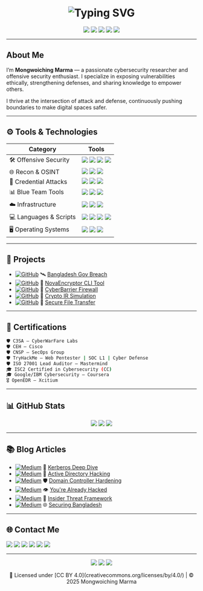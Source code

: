 <h1 align="center">
  <img src="https://readme-typing-svg.demolab.com?font=Fira+Code&duration=3000&pause=800&color=00FF00&center=true&vCenter=true&width=800&lines=Hi%2C+I'm+Mongwoiching+Marma;Cybersecurity+Researcher+%7C+Offensive+Security+Enthusiast+%7C+Bug+Bounty+Hunter;Passionate+Ethical+Hacker+and+Cyber+Defender" alt="Typing SVG" />
</h1>

<p align="center">
  <img src="https://img.shields.io/badge/Independent%20Security%20Researcher-black?style=for-the-badge&logo=protonmail&logoColor=white" />
  <img src="https://img.shields.io/badge/Offensive%20Security%20Enthusiast-red?style=for-the-badge&logo=HackTheBox&logoColor=white" />
  <img src="https://img.shields.io/badge/TryHackMe-Elite-critical?style=for-the-badge&logo=tryhackme&logoColor=white" />
  <img src="https://img.shields.io/badge/Red%20Team-blue?style=for-the-badge&logo=Wireshark&logoColor=white" />
  <img src="https://img.shields.io/badge/License-CC--BY--4.0-success?style=for-the-badge&logo=creativecommons&logoColor=white" />
</p>


---

## About Me

I’m **Mongwoiching Marma** — a passionate cybersecurity researcher and offensive security enthusiast. I specialize in exposing vulnerabilities ethically, strengthening defenses, and sharing knowledge to empower others.

I thrive at the intersection of attack and defense, continuously pushing boundaries to make digital spaces safer.


---

## ⚙️ Tools & Technologies

| Category | Tools |
|---------|-------|
| 🛠️ Offensive Security | <img src="https://img.shields.io/badge/Metasploit-ffffff?style=flat&logo=metasploit&logoColor=blue" /> <img src="https://img.shields.io/badge/Sliver-ffffff?style=flat&logo=kalilinux&logoColor=purple" /> <img src="https://img.shields.io/badge/BloodHound-ffffff?style=flat&logo=battledotnet&logoColor=crimson" /> <img src="https://img.shields.io/badge/Burp Suite-ffffff?style=flat&logo=burpsuite&logoColor=orange" /> |
| 🌐 Recon & OSINT | <img src="https://img.shields.io/badge/Shodan-000000?style=flat&logo=shodan&logoColor=red" /> <img src="https://img.shields.io/badge/Maltego-000000?style=flat&logo=maltego&logoColor=blue" /> <img src="https://img.shields.io/badge/Amass-000000?style=flat&logo=archlinux&logoColor=white" /> |
| 🔐 Credential Attacks | <img src="https://img.shields.io/badge/Mimikatz-000000?style=flat&logo=windows&logoColor=blue" /> <img src="https://img.shields.io/badge/Hashcat-000000?style=flat&logo=gnubash&logoColor=yellow" /> <img src="https://img.shields.io/badge/John the Ripper-000000?style=flat&logo=linux&logoColor=white" /> |
| 📊 Blue Team Tools | <img src="https://img.shields.io/badge/Splunk-000000?style=flat&logo=splunk&logoColor=white" /> <img src="https://img.shields.io/badge/QRadar-000000?style=flat&logo=ibm&logoColor=blue" /> <img src="https://img.shields.io/badge/OpenEDR-000000?style=flat&logo=linuxfoundation&logoColor=green" /> |
| ☁️ Infrastructure | <img src="https://img.shields.io/badge/Docker-ffffff?style=flat&logo=docker&logoColor=blue" /> <img src="https://img.shields.io/badge/Kubernetes-ffffff?style=flat&logo=kubernetes&logoColor=blue" /> <img src="https://img.shields.io/badge/Virt Manager-ffffff?style=flat&logo=redhat&logoColor=red" /> |
| 💻 Languages & Scripts | <img src="https://img.shields.io/badge/Python-ffffff?style=flat&logo=python&logoColor=blue" /> <img src="https://img.shields.io/badge/Bash-000000?style=flat&logo=gnubash&logoColor=white" /> <img src="https://img.shields.io/badge/PowerShell-000000?style=flat&logo=powershell&logoColor=blue" /> <img src="https://img.shields.io/badge/SQL-ffffff?style=flat&logo=mysql&logoColor=black" /> |
| 🖥️ Operating Systems | <img src="https://img.shields.io/badge/Kali Linux-000000?style=flat&logo=kalilinux&logoColor=white" /> <img src="https://img.shields.io/badge/Ubuntu-ffffff?style=flat&logo=ubuntu&logoColor=orange" /> <img src="https://img.shields.io/badge/Windows Server-ffffff?style=flat&logo=windows&logoColor=blue" /> |

---

## 🔎 Projects

- [![GitHub](https://img.shields.io/badge/GitHub-181717?style=flat-square&logo=github&logoColor=white)](https://github.com/ZeroHack01/bangladesh-gov-data-breach-analysis) 🛰️ [Bangladesh Gov Breach](github.com/ZeroHack01/bangladesh-gov-data-breach-analysis)  
- [![GitHub](https://img.shields.io/badge/GitHub-181717?style=flat-square&logo=github&logoColor=white)](https://github.com/ZeroHack01/NovaEncryptor--Secure-CLI) 🔐 [NovaEncryptor CLI Tool](github.com/ZeroHack01/NovaEncryptor--Secure-CLI)  
- [![GitHub](https://img.shields.io/badge/GitHub-181717?style=flat-square&logo=github&logoColor=white)](https://github.com/ZeroHack01/novacyberbarrier-firewall-project) 🧱 [CyberBarrier Firewall](github.com/ZeroHack01/novacyberbarrier-firewall-project)  
- [![GitHub](https://img.shields.io/badge/GitHub-181717?style=flat-square&logo=github&logoColor=white)](https://github.com/ZeroHack01/bybit-2025-crypto-hack-analysis) 🧠 [Crypto IR Simulation](github.com/ZeroHack01/bybit-2025-crypto-hack-analysis)  
- [![GitHub](https://img.shields.io/badge/GitHub-181717?style=flat-square&logo=github&logoColor=white)](https://github.com/ZeroHack01/SecureFileTransferApp) 🚛 [Secure File Transfer](github.com/ZeroHack01/SecureFileTransferApp)  

---

## 📜 Certifications

```bash
🛡️ C3SA – CyberWarFare Labs
🛡️ CEH – Cisco
🛡️ CNSP – SecOps Group
🛡️ TryHackMe – Web Pentester | SOC L1 | Cyber Defense
🛡️ ISO 27001 Lead Auditor – Mastermind
🎓 ISC2 Certified in Cybersecurity (CC)
🎓 Google/IBM Cybersecurity – Coursera
🎖️ OpenEDR – Xcitium
```

---

## 📊 GitHub Stats

<p align="center">
  <img src="https://github-readme-streak-stats.herokuapp.com/?user=ZeroHack01&theme=tokyonight&hide_border=true" />
  <img src="https://github-readme-stats.vercel.app/api?username=ZeroHack01&show_icons=true&theme=tokyonight&hide_border=true" />
  <img src="https://github-readme-stats.vercel.app/api/top-langs/?username=ZeroHack01&layout=compact&theme=tokyonight&hide_border=true" />
</p>

---

## 📚 Blog Articles

- [![Medium](https://img.shields.io/badge/Medium-12100E?style=flat-square&logo=medium&logoColor=white)](https://medium.com/@NextGencyber) 📘 [Kerberos Deep Dive](medium.com/@NextGencyber/kerberos-your-trustworthy-gatekeeper-in-the-digital-world-79df0146cf69)  
- [![Medium](https://img.shields.io/badge/Medium-12100E?style=flat-square&logo=medium&logoColor=white)](https://medium.com/@NextGencyber) 👻 [Active Directory Hacking](medium.com/@NextGencyber/ghost-in-the-machine-a-practical-guide-to-hacking-active-directory-and-evading-antivirus-14fdac460498)  
- [![Medium](https://img.shields.io/badge/Medium-12100E?style=flat-square&logo=medium&logoColor=white)](https://medium.com/@NextGencyber) 🛡️ [Domain Controller Hardening](medium.com/@NextGencyber/active-directory-domain-controller-hardening-a-step-by-step-security-guide-dd017878193e)  
- [![Medium](https://img.shields.io/badge/Medium-12100E?style=flat-square&logo=medium&logoColor=white)](https://medium.com/@NextGencyber) 👁️ [You're Already Hacked](medium.com/@NextGencyber/youre-already-hacked-how-biometric-security-and-global-connectivity-make-privacy-a-myth-e83318dd34c5)  
- [![Medium](https://img.shields.io/badge/Medium-12100E?style=flat-square&logo=medium&logoColor=white)](https://medium.com/@NextGencyber) 🧩 [Insider Threat Framework](medium.com/@NextGencyber/insider-threat-prevention-and-framework-101-cacf46d9247b)  
- [![Medium](https://img.shields.io/badge/Medium-12100E?style=flat-square&logo=medium&logoColor=white)](https://medium.com/@NextGencyber) 🌐 [Securing Bangladesh](medium.com/@NextGencyber/shielding-bangladeshs-digital-frontier-the-imperative-of-cybersecurity-solutions-89733b810742)  

---

## 🌐 Contact Me

<p align="left">
  <a href="https://github.com/ZeroHack01" title="GitHub"><img src="https://img.shields.io/badge/GitHub-181717?style=for-the-badge&logo=github&logoColor=white" /></a>
  <a href="https://tryhackme.com/p/Mongwoiching" title="TryHackMe"><img src="https://img.shields.io/badge/TryHackMe-EA0E0E?style=for-the-badge&logo=tryhackme&logoColor=white" /></a>
  <a href="https://linkedin.com/in/mongwoi" title="LinkedIn"><img src="https://img.shields.io/badge/LinkedIn-0A66C2?style=for-the-badge&logo=linkedin&logoColor=white" /></a>
  <a href="mailto:mongwoiching2080@gmail.com" title="Email"><img src="https://img.shields.io/badge/Email-D14836?style=for-the-badge&logo=gmail&logoColor=white" /></a>
  <a href="https://medium.com/@NextGencyber" title="Medium Blog"><img src="https://img.shields.io/badge/Medium-12100E?style=for-the-badge&logo=medium&logoColor=white" /></a>
  <a href="https://credly.com/users/mongwoiching-marma" title="Credly"><img src="https://img.shields.io/badge/Credly-0056D2?style=for-the-badge&logo=credly&logoColor=white" /></a>
</p>

---

<p align="center">
  <img src="https://img.shields.io/badge/Red Team Ready-darkred?style=for-the-badge&logo=HackTheBox&logoColor=white" />
  <img src="https://img.shields.io/badge/Ethical Hacker-blue?style=for-the-badge&logo=OWASP&logoColor=white" />
  <img src="https://img.shields.io/badge/Secure the Web-00cc99?style=for-the-badge&logo=Mozilla-Firefox&logoColor=white" />
</p>

<p align="center">
  📝 Licensed under [CC BY 4.0](creativecommons.org/licenses/by/4.0/) | © 2025 Mongwoiching Marma
</p>
